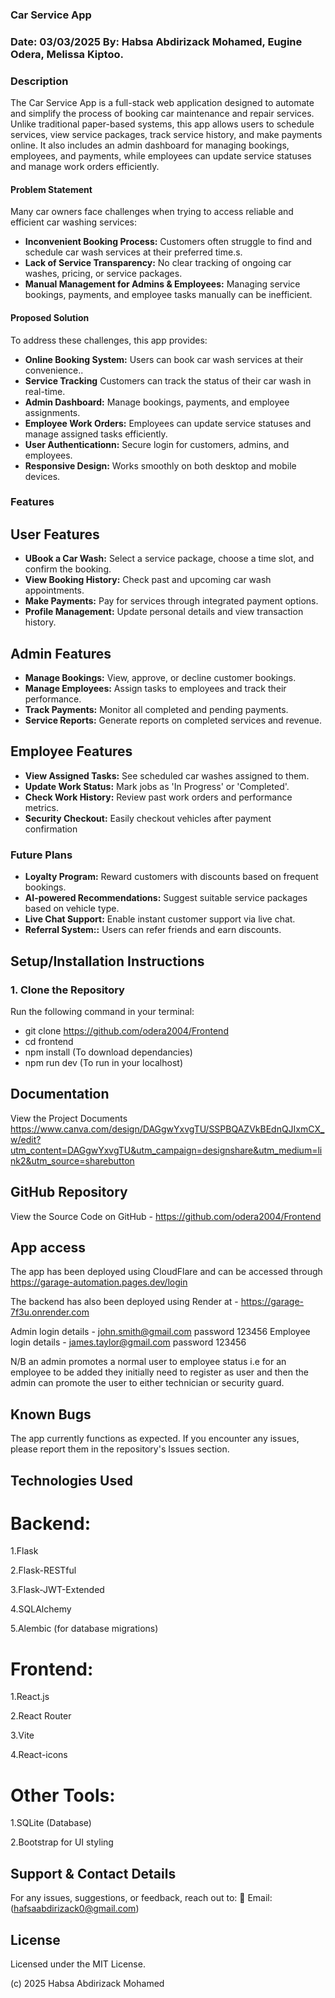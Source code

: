 ### Car Service App

### Date: 03/03/2025 By: Habsa Abdirizack Mohamed, Eugine Odera, Melissa Kiptoo.

### Description

The Car Service App is a full-stack web application designed to automate and simplify the process of booking car maintenance and repair services. Unlike traditional paper-based systems, this app allows users to schedule services, view service packages, track service history, and make payments online. It also includes an admin dashboard for managing bookings, employees, and payments, while employees can update service statuses and manage work orders efficiently.

#### Problem Statement
Many car owners face challenges when trying to access reliable and efficient car washing services:
* **Inconvenient Booking Process:** Customers often struggle to find and schedule car wash services at their preferred time.s.
* **Lack of Service Transparency:** No clear tracking of ongoing car washes, pricing, or service packages.
* **Manual Management for Admins & Employees:** Managing service bookings, payments, and employee tasks manually can be inefficient.

#### Proposed Solution

To address these challenges, this app provides:
* **Online Booking System:** Users can book car wash services at their convenience..
* **Service Tracking** Customers can track the status of their car wash in real-time.
* **Admin Dashboard:** Manage bookings, payments, and employee assignments.
* **Employee Work Orders:** Employees can update service statuses and manage assigned tasks efficiently.
* **User Authenticationn:** Secure login for customers, admins, and employees.
* **Responsive Design:** Works smoothly on both desktop and mobile devices.

### Features

## User Features

* **UBook a Car Wash:** Select a service package, choose a time slot, and confirm the booking.
* **View Booking History:** Check past and upcoming car wash appointments.
* **Make Payments:** Pay for services through integrated payment options.
* **Profile Management:** Update personal details and view transaction history.

## Admin Features
* **Manage Bookings:** View, approve, or decline customer bookings.
* **Manage Employees:** Assign tasks to employees and track their performance.
* **Track Payments:** Monitor all completed and pending payments.
* **Service Reports:** Generate reports on completed services and revenue.


## Employee Features
* **View Assigned Tasks:**  See scheduled car washes assigned to them.
* **Update Work Status:** Mark jobs as 'In Progress' or 'Completed'.
* **Check Work History:** Review past work orders and performance metrics.
* **Security Checkout:** Easily checkout vehicles after payment confirmation

### Future Plans
* **Loyalty Program:**  Reward customers with discounts based on frequent bookings.
* **AI-powered Recommendations:** Suggest suitable service packages based on vehicle type.
* **Live Chat Support:**  Enable instant customer support via live chat.
* **Referral System::** Users can refer friends and earn discounts.

## Setup/Installation Instructions

### 1. Clone the Repository  
Run the following command in your terminal:  
 - git clone https://github.com/odera2004/Frontend
 - cd frontend
 - npm install (To download dependancies)
 - npm run dev (To run in your localhost)

## Documentation

View the Project Documents  https://www.canva.com/design/DAGgwYxvgTU/SSPBQAZVkBEdnQJIxmCX_w/edit?utm_content=DAGgwYxvgTU&utm_campaign=designshare&utm_medium=link2&utm_source=sharebutton

## GitHub Repository

View the Source Code on GitHub - https://github.com/odera2004/Frontend

## App access

The app has been deployed using CloudFlare and can be accessed through https://garage-automation.pages.dev/login

The backend has also been deployed using Render at - https://garage-7f3u.onrender.com

Admin login details - john.smith@gmail.com password 123456
Employee login details - james.taylor@gmail.com password 123456

N/B an admin promotes a normal user to employee status i.e for an employee to be added they initially need to register as user and then the admin can promote the user to either technician or security guard.

## Known Bugs

The app currently functions as expected. If you encounter any issues, please report them in the repository's Issues section.

## Technologies Used

# Backend:

1.Flask

2.Flask-RESTful

3.Flask-JWT-Extended

4.SQLAlchemy

5.Alembic (for database migrations)

# Frontend:

1.React.js

2.React Router

3.Vite

4.React-icons

# Other Tools:

1.SQLite (Database)

2.Bootstrap for UI styling

## Support & Contact Details

For any issues, suggestions, or feedback, reach out to:
📧 Email: (hafsaabdirizack0@gmail.com)

## License

Licensed under the MIT License.

(c) 2025 Habsa Abdirizack Mohamed

